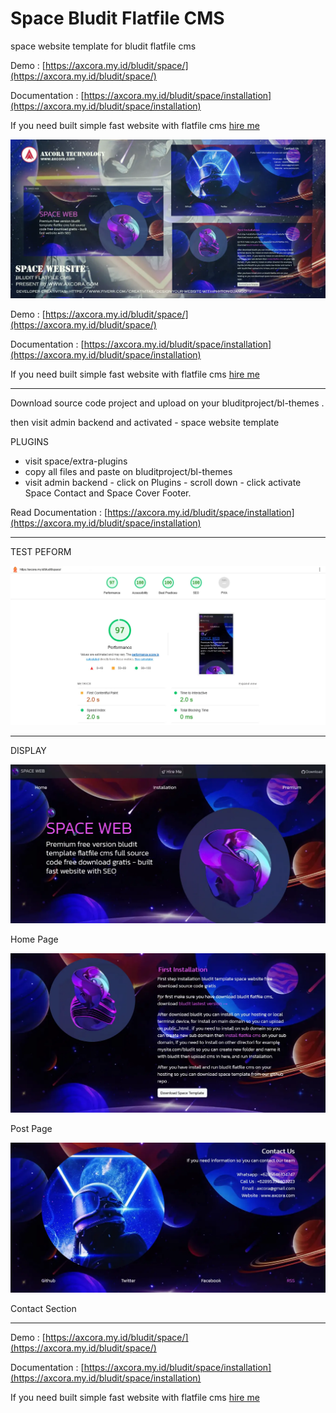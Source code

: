 # Space Bludit Flatfile CMS

space website template for bludit flatfile cms

Demo : [https://axcora.my.id/bludit/space/](https://axcora.my.id/bludit/space/)

Documentation : [https://axcora.my.id/bludit/space/installation](https://axcora.my.id/bludit/space/installation)

If you need built simple fast website with flatfile cms [hire me](https://www.fiverr.com/creativitas/design-your-website-with-phyton-django)

![free download premium web bludit template gratis](spacebanner.webp)

Demo : [https://axcora.my.id/bludit/space/](https://axcora.my.id/bludit/space/)

Documentation : [https://axcora.my.id/bludit/space/installation](https://axcora.my.id/bludit/space/installation)

If you need built simple fast website with flatfile cms [hire me](https://www.fiverr.com/creativitas/design-your-website-with-phyton-django)

--------

Download source code project and upload on your bluditproject/bl-themes .

then visit admin backend and activated - space website template

PLUGINS 
+ visit space/extra-plugins
+ copy all files and paste on bluditproject/bl-themes
+ visit admin backend - click on Plugins - scroll down - click activate Space Contact and Space Cover Footer.

Read Documentation : [https://axcora.my.id/bludit/space/installation](https://axcora.my.id/bludit/space/installation)

--------

TEST PEFORM

![free download premium web bludit template gratis](lighthouse.webp)

--------

DISPLAY

![free download premium web bludit template gratis](home.webp)

Home Page

![free download premium web bludit template gratis](post.webp)

Post Page

![free download premium web bludit template gratis](contact.webp)

Contact Section

--------


Demo : [https://axcora.my.id/bludit/space/](https://axcora.my.id/bludit/space/)

Documentation : [https://axcora.my.id/bludit/space/installation](https://axcora.my.id/bludit/space/installation)

If you need built simple fast website with flatfile cms [hire me](https://www.fiverr.com/creativitas/design-your-website-with-phyton-django)